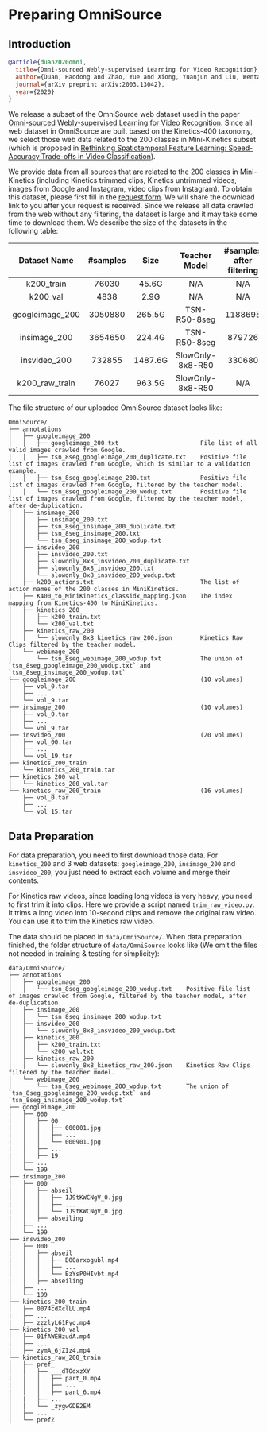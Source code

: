 # Preparing OmniSource

## Introduction

<!-- [DATASET] -->

```BibTeX
@article{duan2020omni,
  title={Omni-sourced Webly-supervised Learning for Video Recognition},
  author={Duan, Haodong and Zhao, Yue and Xiong, Yuanjun and Liu, Wentao and Lin, Dahua},
  journal={arXiv preprint arXiv:2003.13042},
  year={2020}
}
```

We release a subset of the OmniSource web dataset used in the paper [Omni-sourced Webly-supervised Learning for Video Recognition](https://arxiv.org/abs/2003.13042). Since all web dataset in OmniSource are built based on the Kinetics-400 taxonomy, we select those web data related to the 200 classes in Mini-Kinetics subset (which is proposed in [Rethinking Spatiotemporal Feature Learning: Speed-Accuracy Trade-offs in Video Classification](https://arxiv.org/pdf/1712.04851.pdf)).

We provide data from all sources that are related to the 200 classes in Mini-Kinetics (including Kinetics trimmed clips, Kinetics untrimmed videos, images from Google and Instagram, video clips from Instagram).  To obtain this dataset, please first fill in the [request form](https://docs.google.com/forms/d/e/1FAIpQLSd8_GlmHzG8FcDbW-OEu__G7qLgOSYZpH-i5vYVJcu7wcb_TQ/viewform?usp=sf_link). We will share the download link to you after your request is received. Since we release all data crawled from the web without any filtering, the dataset is large and it may take some time to download them. We describe the size of the datasets in the following table:

|  Dataset Name   | #samples |  Size   |  Teacher Model   | #samples after filtering | #samples similar to k200_val |
| :-------------: | :------: | :-----: | :--------------: | :----------------------: | :--------------------------: |
|   k200_train    |  76030   |  45.6G  |       N/A        |           N/A            |             N/A              |
|    k200_val     |   4838   |  2.9G   |       N/A        |           N/A            |             N/A              |
| googleimage_200 | 3050880  | 265.5G  |   TSN-R50-8seg   |         1188695          |             967              |
|  insimage_200   | 3654650  | 224.4G  |   TSN-R50-8seg   |          879726          |             116              |
|  insvideo_200   |  732855  | 1487.6G | SlowOnly-8x8-R50 |          330680          |             956              |
| k200_raw_train  |  76027   | 963.5G  | SlowOnly-8x8-R50 |           N/A            |             N/A              |

The file structure of our uploaded OmniSource dataset looks like:

```
OmniSource/
├── annotations
│   ├── googleimage_200
│   │   ├── googleimage_200.txt                       File list of all valid images crawled from Google.
│   │   ├── tsn_8seg_googleimage_200_duplicate.txt    Positive file list of images crawled from Google, which is similar to a validation example.
│   │   ├── tsn_8seg_googleimage_200.txt              Positive file list of images crawled from Google, filtered by the teacher model.
│   │   └── tsn_8seg_googleimage_200_wodup.txt        Positive file list of images crawled from Google, filtered by the teacher model, after de-duplication.
│   ├── insimage_200
│   │   ├── insimage_200.txt
│   │   ├── tsn_8seg_insimage_200_duplicate.txt
│   │   ├── tsn_8seg_insimage_200.txt
│   │   └── tsn_8seg_insimage_200_wodup.txt
│   ├── insvideo_200
│   │   ├── insvideo_200.txt
│   │   ├── slowonly_8x8_insvideo_200_duplicate.txt
│   │   ├── slowonly_8x8_insvideo_200.txt
│   │   └── slowonly_8x8_insvideo_200_wodup.txt
│   ├── k200_actions.txt                              The list of action names of the 200 classes in MiniKinetics.
│   ├── K400_to_MiniKinetics_classidx_mapping.json    The index mapping from Kinetics-400 to MiniKinetics.
│   ├── kinetics_200
│   │   ├── k200_train.txt
│   │   └── k200_val.txt
│   ├── kinetics_raw_200
│   │   └── slowonly_8x8_kinetics_raw_200.json        Kinetics Raw Clips filtered by the teacher model.
│   └── webimage_200
│       └── tsn_8seg_webimage_200_wodup.txt           The union of `tsn_8seg_googleimage_200_wodup.txt` and `tsn_8seg_insimage_200_wodup.txt`
├── googleimage_200                                   (10 volumes)
│   ├── vol_0.tar
│   ├── ...
│   └── vol_9.tar
├── insimage_200                                      (10 volumes)
│   ├── vol_0.tar
│   ├── ...
│   └── vol_9.tar
├── insvideo_200                                      (20 volumes)
│   ├── vol_00.tar
│   ├── ...
│   └── vol_19.tar
├── kinetics_200_train
│   └── kinetics_200_train.tar
├── kinetics_200_val
│   └── kinetics_200_val.tar
└── kinetics_raw_200_train                            (16 volumes)
    ├── vol_0.tar
    ├── ...
    └── vol_15.tar
```

## Data Preparation

For data preparation, you need to first download those data. For `kinetics_200` and 3 web datasets: `googleimage_200`, `insimage_200` and `insvideo_200`, you just need to extract each volume and merge their contents.

For Kinetics raw videos, since loading long videos is very heavy, you need to first trim it into clips. Here we provide a script named `trim_raw_video.py`. It trims a long video into 10-second clips and remove the original raw video. You can use it to trim the Kinetics raw video.

The data should be placed in `data/OmniSource/`. When data preparation finished, the folder structure of `data/OmniSource` looks like (We omit the files not needed in training & testing for simplicity):

```
data/OmniSource/
├── annotations
│   ├── googleimage_200
│   │   └── tsn_8seg_googleimage_200_wodup.txt    Positive file list of images crawled from Google, filtered by the teacher model, after de-duplication.
│   ├── insimage_200
│   │   └── tsn_8seg_insimage_200_wodup.txt
│   ├── insvideo_200
│   │   └── slowonly_8x8_insvideo_200_wodup.txt
│   ├── kinetics_200
│   │   ├── k200_train.txt
│   │   └── k200_val.txt
│   ├── kinetics_raw_200
│   │   └── slowonly_8x8_kinetics_raw_200.json    Kinetics Raw Clips filtered by the teacher model.
│   └── webimage_200
│       └── tsn_8seg_webimage_200_wodup.txt       The union of `tsn_8seg_googleimage_200_wodup.txt` and `tsn_8seg_insimage_200_wodup.txt`
├── googleimage_200
│   ├── 000
|   │   ├── 00
|   │   │   ├── 000001.jpg
|   │   │   ├── ...
|   │   │   └── 000901.jpg
|   │   ├── ...
|   │   ├── 19
│   ├── ...
│   └── 199
├── insimage_200
│   ├── 000
|   │   ├── abseil
|   │   │   ├── 1J9tKWCNgV_0.jpg
|   │   │   ├── ...
|   │   │   └── 1J9tKWCNgV_0.jpg
|   │   ├── abseiling
│   ├── ...
│   └── 199
├── insvideo_200
│   ├── 000
|   │   ├── abseil
|   │   │   ├── B00arxogubl.mp4
|   │   │   ├── ...
|   │   │   └── BzYsP0HIvbt.mp4
|   │   ├── abseiling
│   ├── ...
│   └── 199
├── kinetics_200_train
│   ├── 0074cdXclLU.mp4
|   ├── ...
|   ├── zzzlyL61Fyo.mp4
├── kinetics_200_val
│   ├── 01fAWEHzudA.mp4
|   ├── ...
|   ├── zymA_6jZIz4.mp4
└── kinetics_raw_200_train
│   ├── pref_
│   |   ├── ___dTOdxzXY
|   │   │   ├── part_0.mp4
|   │   │   ├── ...
|   │   │   ├── part_6.mp4
│   |   ├── ...
│   |   └── _zygwGDE2EM
│   ├── ...
│   └── prefZ
```
